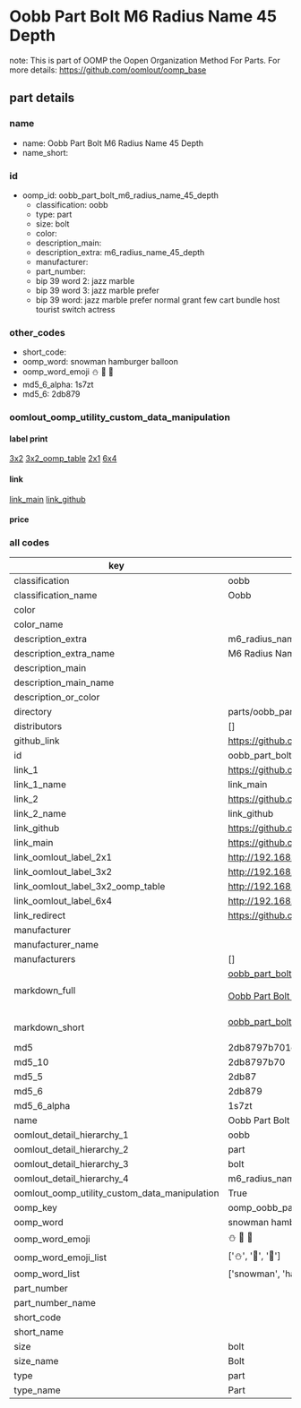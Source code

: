 # Oobb Part Bolt M6 Radius Name 45 Depth  

note: This is part of OOMP the Oopen Organization Method For Parts. For more details: https://github.com/oomlout/oomp_base

##  part details
  







### name
* name: Oobb Part Bolt M6 Radius Name 45 Depth
* name_short: 
### id
* oomp_id: oobb_part_bolt_m6_radius_name_45_depth
  * classification: oobb
  * type: part
  * size: bolt
  * color: 
  * description_main: 
  * description_extra: m6_radius_name_45_depth
  * manufacturer: 
  * part_number: 
  * bip 39 word 2: jazz marble
  * bip 39 word 3: jazz marble prefer
  * bip 39 word: jazz marble prefer normal grant few cart bundle host tourist switch actress

### other_codes
* short_code: 
* oomp_word: snowman hamburger balloon
* oomp_word_emoji :snowman: :hamburger: :balloon:
* md5_6_alpha: 1s7zt
* md5_6: 2db879






### oomlout_oomp_utility_custom_data_manipulation
#### label print
[3x2](http://192.168.1.245:1112/?label=oomp%201s7zt)
[3x2_oomp_table](http://192.168.1.108:1112/?label=oomp%201s7zt)
[2x1](http://192.168.1.242:1112/?label=oomp%201s7zt)
[6x4](http://192.168.1.55:1112/?label=oomp%201s7zt)    

#### link

[link_main](https://github.com/oomlout/oomlout_oomp_version_1_messy/tree/main/parts/oobb_part_bolt_m6_radius_name_45_depth) [link_github](https://github.com/oomlout/oomlout_oomp_version_1_messy/tree/main/parts/oobb_part_bolt_m6_radius_name_45_depth)                             

#### price







### all codes 
| key | value |  
| --- | --- |  
| classification | oobb |  
| classification_name | Oobb |  
| color |  |  
| color_name |  |  
| description_extra | m6_radius_name_45_depth |  
| description_extra_name | M6 Radius Name 45 Depth |  
| description_main |  |  
| description_main_name |  |  
| description_or_color |   |  
| directory | parts/oobb_part_bolt_m6_radius_name_45_depth |  
| distributors | [] |  
| github_link | https://github.com/oomlout/oomlout_oomp_part_src/tree/main/parts/oobb_part_bolt_m6_radius_name_45_depth |  
| id | oobb_part_bolt_m6_radius_name_45_depth |  
| link_1 | https://github.com/oomlout/oomlout_oomp_version_1_messy/tree/main/parts/oobb_part_bolt_m6_radius_name_45_depth |  
| link_1_name | link_main |  
| link_2 | https://github.com/oomlout/oomlout_oomp_version_1_messy/tree/main/parts/oobb_part_bolt_m6_radius_name_45_depth |  
| link_2_name | link_github |  
| link_github | https://github.com/oomlout/oomlout_oomp_version_1_messy/tree/main/parts/oobb_part_bolt_m6_radius_name_45_depth |  
| link_main | https://github.com/oomlout/oomlout_oomp_version_1_messy/tree/main/parts/oobb_part_bolt_m6_radius_name_45_depth |  
| link_oomlout_label_2x1 | http://192.168.1.242:1112/?label=oomp%201s7zt |  
| link_oomlout_label_3x2 | http://192.168.1.245:1112/?label=oomp%201s7zt |  
| link_oomlout_label_3x2_oomp_table | http://192.168.1.108:1112/?label=oomp%201s7zt |  
| link_oomlout_label_6x4 | http://192.168.1.55:1112/?label=oomp%201s7zt |  
| link_redirect | https://github.com/oomlout/oomlout_oomp_version_1_messy/tree/main/parts/oobb_part_bolt_m6_radius_name_45_depth |  
| manufacturer |  |  
| manufacturer_name |  |  
| manufacturers | [] |  
| markdown_full | [oobb_part_bolt_m6_radius_name_45_depth](none)<br>[](none)<br>[Oobb Part Bolt M6 Radius Name 45 Depth](none)<br><br> |  
| markdown_short | [oobb_part_bolt_m6_radius_name_45_depth](none)<br><br> |  
| md5 | 2db8797b701e44615632d96353a1ebbb |  
| md5_10 | 2db8797b70 |  
| md5_5 | 2db87 |  
| md5_6 | 2db879 |  
| md5_6_alpha | 1s7zt |  
| name | Oobb Part Bolt M6 Radius Name 45 Depth |  
| oomlout_detail_hierarchy_1 | oobb |  
| oomlout_detail_hierarchy_2 | part |  
| oomlout_detail_hierarchy_3 | bolt |  
| oomlout_detail_hierarchy_4 | m6_radius_name_45_depth |  
| oomlout_oomp_utility_custom_data_manipulation | True |  
| oomp_key | oomp_oobb_part_bolt_m6_radius_name_45_depth |  
| oomp_word | snowman hamburger balloon |  
| oomp_word_emoji | :snowman: :hamburger: :balloon: |  
| oomp_word_emoji_list | [':snowman:', ':hamburger:', ':balloon:'] |  
| oomp_word_list | ['snowman', 'hamburger', 'balloon'] |  
| part_number |  |  
| part_number_name |  |  
| short_code |  |  
| short_name |  |  
| size | bolt |  
| size_name | Bolt |  
| type | part |  
| type_name | Part |  
